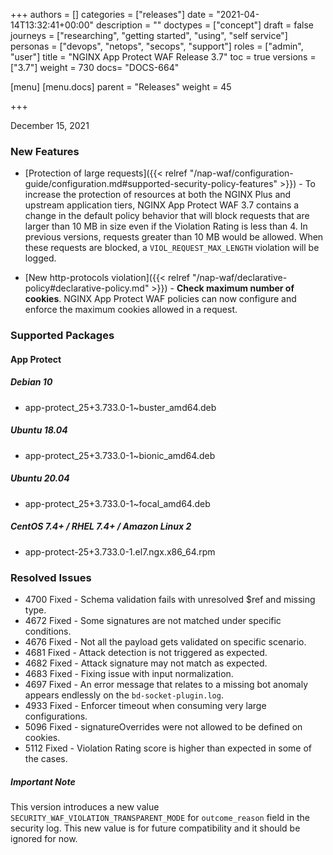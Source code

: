 +++
authors = []
categories = ["releases"]
date = "2021-04-14T13:32:41+00:00"
description = ""
doctypes = ["concept"]
draft = false
journeys = ["researching", "getting started", "using", "self service"]
personas = ["devops", "netops", "secops", "support"]
roles = ["admin", "user"]
title = "NGINX App Protect WAF Release 3.7"
toc = true
versions = ["3.7"]
weight = 730
docs= "DOCS-664"

[menu]
  [menu.docs]
    parent = "Releases"
    weight = 45

+++

December 15, 2021 

### New Features

- [Protection of large requests]({{< relref "/nap-waf/configuration-guide/configuration.md#supported-security-policy-features" >}}) - To increase the protection of resources at both the NGINX Plus and upstream application tiers, NGINX App Protect WAF 3.7 contains a change in the default policy behavior that will block requests that are larger than 10 MB in size even if the Violation Rating is less than 4. In previous versions, requests greater than 10 MB would be allowed. When these requests are blocked, a `VIOL_REQUEST_MAX_LENGTH` violation will be logged.

- [New http-protocols violation]({{< relref "/nap-waf/declarative-policy#declarative-policy.md" >}}) -  **Check maximum number of cookies**. NGINX App Protect WAF policies can now configure and enforce the maximum cookies allowed in a request.


### Supported Packages

#### App Protect

##### Debian 10

- app-protect_25+3.733.0-1~buster_amd64.deb

##### Ubuntu 18.04

- app-protect_25+3.733.0-1~bionic_amd64.deb

##### Ubuntu 20.04

- app-protect_25+3.733.0-1~focal_amd64.deb

##### CentOS 7.4+ / RHEL 7.4+ / Amazon Linux 2

- app-protect-25+3.733.0-1.el7.ngx.x86_64.rpm

### Resolved Issues

- 4700 Fixed - Schema validation fails with unresolved $ref and missing type.
- 4672 Fixed - Some signatures are not matched under specific conditions.
- 4676 Fixed - Not all the payload gets validated on specific scenario.
- 4681 Fixed - Attack detection is not triggered as expected.
- 4682 Fixed - Attack signature may not match as expected.
- 4683 Fixed - Fixing issue with input normalization.
- 4697 Fixed - An error message that relates to a missing bot anomaly appears endlessly on the `bd-socket-plugin.log`.
- 4933 Fixed - Enforcer timeout when consuming very large configurations.
- 5096 Fixed - signatureOverrides were not allowed to be defined on cookies.
- 5112 Fixed - Violation Rating score is higher than expected in some of the cases.

##### Important Note
This version introduces a new value `SECURITY_WAF_VIOLATION_TRANSPARENT_MODE` for `outcome_reason` field in the security log. This new value is for future compatibility and it should be ignored for now. 

